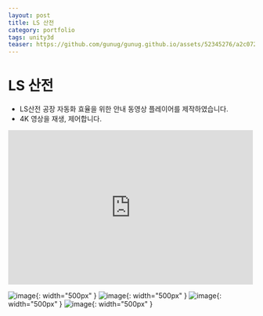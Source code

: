 ```yaml
---
layout: post
title: LS 산전
category: portfolio
tags: unity3d
teaser: https://github.com/gunug/gunug.github.io/assets/52345276/a2c0727f-831d-4cb6-8cde-8df940347d5f
---
```



# LS 산전
* LS산전 공장 자동화 효율을 위한 안내 동영상 플레이어를 제작하였습니다.
* 4K 영상을 재생, 제어합니다.

<iframe width="500" height="315" src="https://www.youtube.com/embed/s5FnpfZQLm8?si=zaxNgvhyhS2Jvxm8" title="YouTube video player" frameborder="0" allow="accelerometer; autoplay; clipboard-write; encrypted-media; gyroscope; picture-in-picture; web-share" allowfullscreen></iframe>

![image](https://github.com/gunug/gunug.github.io/assets/52345276/00df1f0b-8638-48c5-9300-57d72ed6cd89){: width="500px" }
![image](https://github.com/gunug/gunug.github.io/assets/52345276/cae21528-48b7-46a0-9e2a-c07ad80f5d8e){: width="500px" }
![image](https://github.com/gunug/gunug.github.io/assets/52345276/54f48c63-b147-457d-8a7c-8d54a502089f){: width="500px" }
![image](https://github.com/gunug/gunug.github.io/assets/52345276/8e4bde54-1f75-4635-99a2-2ac12a89ca3d){: width="500px" }

